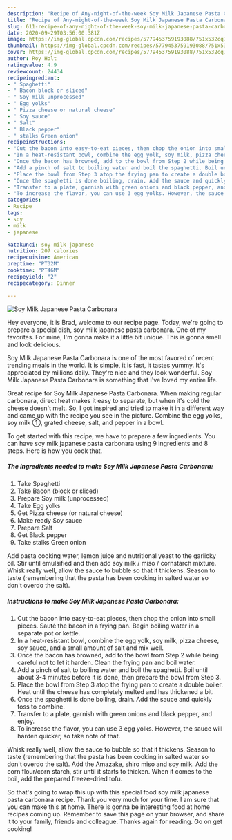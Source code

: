 ```yaml
---
description: "Recipe of Any-night-of-the-week Soy Milk Japanese Pasta Carbonara"
title: "Recipe of Any-night-of-the-week Soy Milk Japanese Pasta Carbonara"
slug: 611-recipe-of-any-night-of-the-week-soy-milk-japanese-pasta-carbonara
date: 2020-09-29T03:56:00.381Z
image: https://img-global.cpcdn.com/recipes/5779453759193088/751x532cq70/soy-milk-japanese-pasta-carbonara-recipe-main-photo.jpg
thumbnail: https://img-global.cpcdn.com/recipes/5779453759193088/751x532cq70/soy-milk-japanese-pasta-carbonara-recipe-main-photo.jpg
cover: https://img-global.cpcdn.com/recipes/5779453759193088/751x532cq70/soy-milk-japanese-pasta-carbonara-recipe-main-photo.jpg
author: Roy Holt
ratingvalue: 4.9
reviewcount: 24434
recipeingredient:
- " Spaghetti"
- " Bacon block or sliced"
- " Soy milk unprocessed"
- " Egg yolks"
- " Pizza cheese or natural cheese"
- " Soy sauce"
- " Salt"
- " Black pepper"
- " stalks Green onion"
recipeinstructions:
- "Cut the bacon into easy-to-eat pieces, then chop the onion into small pieces. Sauté the bacon in a frying pan. Begin boiling water in a separate pot or kettle."
- "In a heat-resistant bowl, combine the egg yolk, soy milk, pizza cheese, soy sauce, and a small amount of salt and mix well."
- "Once the bacon has browned, add to the bowl from Step 2 while being careful not to let it harden. Clean the frying pan and boil water."
- "Add a pinch of salt to boiling water and boil the spaghetti. Boil until about 3-4 minutes before it is done, then prepare the bowl from Step 3."
- "Place the bowl from Step 3 atop the frying pan to create a double boiler. Heat until the cheese has completely melted and has thickened a bit."
- "Once the spaghetti is done boiling, drain. Add the sauce and quickly toss to combine."
- "Transfer to a plate, garnish with green onions and black pepper, and enjoy."
- "To increase the flavor, you can use 3 egg yolks. However, the sauce will harden quicker, so take note of that."
categories:
- Recipe
tags:
- soy
- milk
- japanese

katakunci: soy milk japanese 
nutrition: 207 calories
recipecuisine: American
preptime: "PT32M"
cooktime: "PT46M"
recipeyield: "2"
recipecategory: Dinner

---
```



![Soy Milk Japanese Pasta Carbonara](https://img-global.cpcdn.com/recipes/5779453759193088/751x532cq70/soy-milk-japanese-pasta-carbonara-recipe-main-photo.jpg)

Hey everyone, it is Brad, welcome to our recipe page. Today, we're going to prepare a special dish, soy milk japanese pasta carbonara. One of my favorites. For mine, I'm gonna make it a little bit unique. This is gonna smell and look delicious.

Soy Milk Japanese Pasta Carbonara is one of the most favored of recent trending meals in the world. It is simple, it is fast, it tastes yummy. It's appreciated by millions daily. They're nice and they look wonderful. Soy Milk Japanese Pasta Carbonara is something that I've loved my entire life.

Great recipe for Soy Milk Japanese Pasta Carbonara. When making regular carbonara, direct heat makes it easy to separate, but when it&#39;s cold the cheese doesn&#39;t melt. So, I got inspired and tried to make it in a different way and came up with the recipe you see in the picture. Combine the egg yolks, soy milk ①, grated cheese, salt, and pepper in a bowl.


To get started with this recipe, we have to prepare a few ingredients. You can have soy milk japanese pasta carbonara using 9 ingredients and 8 steps. Here is how you cook that.

<!--inarticleads1-->

##### The ingredients needed to make Soy Milk Japanese Pasta Carbonara:

1. Take  Spaghetti
1. Take  Bacon (block or sliced)
1. Prepare  Soy milk (unprocessed)
1. Take  Egg yolks
1. Get  Pizza cheese (or natural cheese)
1. Make ready  Soy sauce
1. Prepare  Salt
1. Get  Black pepper
1. Take  stalks Green onion


Add pasta cooking water, lemon juice and nutritional yeast to the garlicky oil. Stir until emulsified and then add soy milk / miso / cornstarch mixture. Whisk really well, allow the sauce to bubble so that it thickens. Season to taste (remembering that the pasta has been cooking in salted water so don&#39;t overdo the salt). 

<!--inarticleads2-->

##### Instructions to make Soy Milk Japanese Pasta Carbonara:

1. Cut the bacon into easy-to-eat pieces, then chop the onion into small pieces. Sauté the bacon in a frying pan. Begin boiling water in a separate pot or kettle.
1. In a heat-resistant bowl, combine the egg yolk, soy milk, pizza cheese, soy sauce, and a small amount of salt and mix well.
1. Once the bacon has browned, add to the bowl from Step 2 while being careful not to let it harden. Clean the frying pan and boil water.
1. Add a pinch of salt to boiling water and boil the spaghetti. Boil until about 3-4 minutes before it is done, then prepare the bowl from Step 3.
1. Place the bowl from Step 3 atop the frying pan to create a double boiler. Heat until the cheese has completely melted and has thickened a bit.
1. Once the spaghetti is done boiling, drain. Add the sauce and quickly toss to combine.
1. Transfer to a plate, garnish with green onions and black pepper, and enjoy.
1. To increase the flavor, you can use 3 egg yolks. However, the sauce will harden quicker, so take note of that.


Whisk really well, allow the sauce to bubble so that it thickens. Season to taste (remembering that the pasta has been cooking in salted water so don&#39;t overdo the salt). Add the Amazake, shiro miso and soy milk. Add the corn flour/corn starch, stir until it starts to thicken. When it comes to the boil, add the prepared freeze-dried tofu. 

So that's going to wrap this up with this special food soy milk japanese pasta carbonara recipe. Thank you very much for your time. I am sure that you can make this at home. There is gonna be interesting food at home recipes coming up. Remember to save this page on your browser, and share it to your family, friends and colleague. Thanks again for reading. Go on get cooking!
